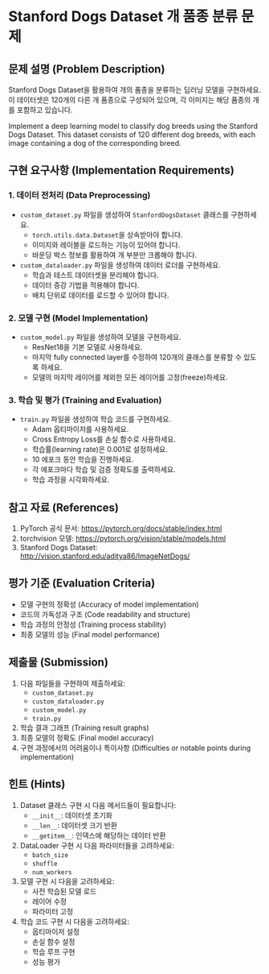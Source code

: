 # Stanford Dogs Dataset 개 품종 분류 문제

## 문제 설명 (Problem Description)
Stanford Dogs Dataset을 활용하여 개의 품종을 분류하는 딥러닝 모델을 구현하세요. 
이 데이터셋은 120개의 다른 개 품종으로 구성되어 있으며, 각 이미지는 해당 품종의 개를 포함하고 있습니다.

Implement a deep learning model to classify dog breeds using the Stanford Dogs Dataset.
This dataset consists of 120 different dog breeds, with each image containing a dog of the corresponding breed.

## 구현 요구사항 (Implementation Requirements)

### 1. 데이터 전처리 (Data Preprocessing)
- `custom_dataset.py` 파일을 생성하여 `StanfordDogsDataset` 클래스를 구현하세요.
  - `torch.utils.data.Dataset`을 상속받아야 합니다.
  - 이미지와 레이블을 로드하는 기능이 있어야 합니다.
  - 바운딩 박스 정보를 활용하여 개 부분만 크롭해야 합니다.
- `custom_dataloader.py` 파일을 생성하여 데이터 로더를 구현하세요.
  - 학습과 테스트 데이터셋을 분리해야 합니다.
  - 데이터 증강 기법을 적용해야 합니다.
  - 배치 단위로 데이터를 로드할 수 있어야 합니다.

### 2. 모델 구현 (Model Implementation)
- `custom_model.py` 파일을 생성하여 모델을 구현하세요.
  - ResNet18을 기본 모델로 사용하세요.
  - 마지막 fully connected layer를 수정하여 120개의 클래스를 분류할 수 있도록 하세요.
  - 모델의 마지막 레이어를 제외한 모든 레이어를 고정(freeze)하세요.

### 3. 학습 및 평가 (Training and Evaluation)
- `train.py` 파일을 생성하여 학습 코드를 구현하세요.
  - Adam 옵티마이저를 사용하세요.
  - Cross Entropy Loss를 손실 함수로 사용하세요.
  - 학습률(learning rate)은 0.001로 설정하세요.
  - 10 에포크 동안 학습을 진행하세요.
  - 각 에포크마다 학습 및 검증 정확도를 출력하세요.
  - 학습 과정을 시각화하세요.

## 참고 자료 (References)
1. PyTorch 공식 문서: https://pytorch.org/docs/stable/index.html
2. torchvision 모델: https://pytorch.org/vision/stable/models.html
3. Stanford Dogs Dataset: http://vision.stanford.edu/aditya86/ImageNetDogs/

## 평가 기준 (Evaluation Criteria)
- 모델 구현의 정확성 (Accuracy of model implementation)
- 코드의 가독성과 구조 (Code readability and structure)
- 학습 과정의 안정성 (Training process stability)
- 최종 모델의 성능 (Final model performance)

## 제출물 (Submission)
1. 다음 파일들을 구현하여 제출하세요:
   - `custom_dataset.py`
   - `custom_dataloader.py`
   - `custom_model.py`
   - `train.py`
2. 학습 결과 그래프 (Training result graphs)
3. 최종 모델의 정확도 (Final model accuracy)
4. 구현 과정에서의 어려움이나 특이사항 (Difficulties or notable points during implementation)

## 힌트 (Hints)
1. Dataset 클래스 구현 시 다음 메서드들이 필요합니다:
   - `__init__`: 데이터셋 초기화
   - `__len__`: 데이터셋 크기 반환
   - `__getitem__`: 인덱스에 해당하는 데이터 반환
2. DataLoader 구현 시 다음 파라미터들을 고려하세요:
   - `batch_size`
   - `shuffle`
   - `num_workers`
3. 모델 구현 시 다음을 고려하세요:
   - 사전 학습된 모델 로드
   - 레이어 수정
   - 파라미터 고정
4. 학습 코드 구현 시 다음을 고려하세요:
   - 옵티마이저 설정
   - 손실 함수 설정
   - 학습 루프 구현
   - 성능 평가 